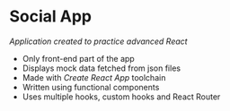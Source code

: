 # Social App

_Application created to practice advanced React_

- Only front-end part of the app
- Displays mock data fetched from json files
- Made with _Create React App_ toolchain
- Written using functional components
- Uses multiple hooks, custom hooks and React Router
